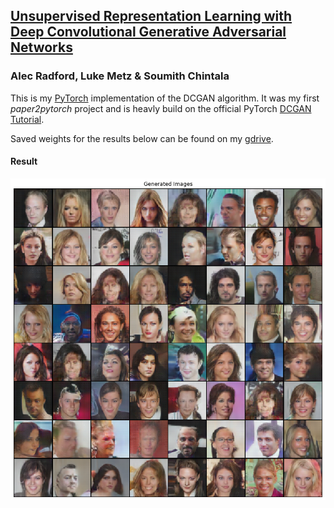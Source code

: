 ## [Unsupervised Representation Learning with Deep Convolutional Generative Adversarial Networks](https://arxiv.org/abs/1511.06434)

### Alec Radford, Luke Metz & Soumith Chintala

This is my [PyTorch](https://pytorch.org/) implementation of the DCGAN algorithm. It was my first *paper2pytorch* project and is heavly build on the official PyTorch [DCGAN Tutorial](https://pytorch.org/tutorials/beginner/dcgan_faces_tutorial.html).

Saved weights for the results below can be found on my [gdrive](https://drive.google.com/drive/folders/1qSebyz5fwMFonhR8-fkDtup8-IwHsOa0?usp=sharing).

#### Result
<img src="images/result_DCGAN.png">